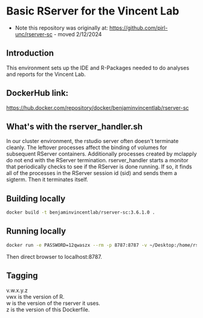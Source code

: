 # Basic RServer for the Vincent Lab

* Note this repository was originally at: https://github.com/pirl-unc/rserver-sc - moved 2/12/2024

## Introduction  
This environment sets up the IDE and R-Packages needed to do analyses and reports for the Vincent Lab.  


## DockerHub link:  
https://hub.docker.com/repository/docker/benjaminvincentlab/rserver-sc   


## What's with the rserver_handler.sh
In our cluster environment, the rstudio server often doesn't terminate cleanly.  The leftover processes affect the binding of volumes for subsequent RServer containers. Additionally processes created by mclapply do not end with the RServer termination.  rserver_handler starts a monitor that periodically checks to see if the RServer is done running.  If so, it finds all of the processes in the RServer session id (sid) and sends them a sigterm. Then it terminates itself.


## Building locally
```bash
docker build -t benjaminvincentlab/rserver-sc:3.6.1.0 .
```


## Running locally
```bash
docker run -e PASSWORD=12qwaszx --rm -p 8787:8787 -v ~/Desktop:/home/rstudio   benjaminvincentlab/rserver-sc:3.6.1.0 8787
```
Then direct browser to localhost:8787.  

## Tagging
v.w.x.y.z  
vwx is the version of R.  
w is the version of the rserver it uses.  
z is the version of this Dockerfile.  
